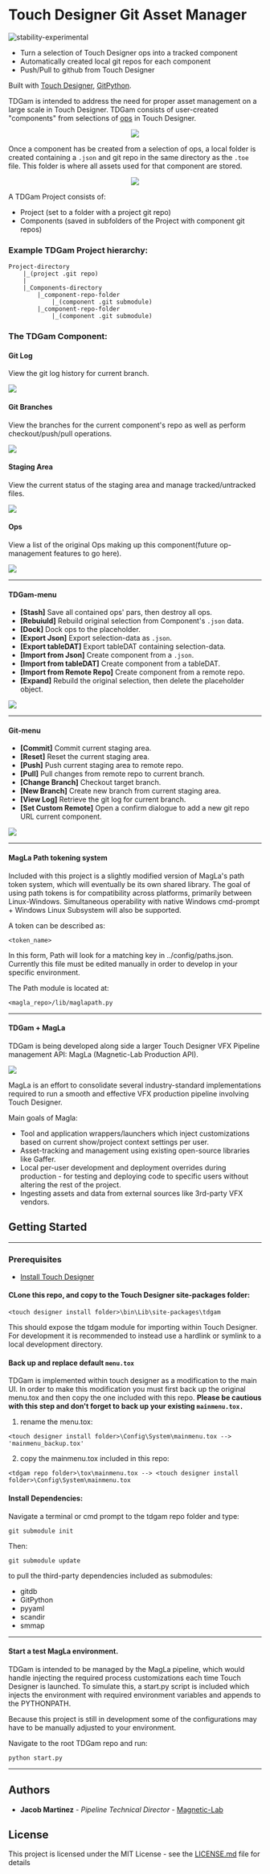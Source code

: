 # Touch Designer Git Asset Manager
![stability-experimental](https://img.shields.io/badge/stability-experimental-orange.svg)

- Turn a selection of Touch Designer ops into a tracked component
- Automatically created local git repos for each component
- Push/Pull to github from Touch Designer

Built with [Touch Designer](https://www.derivative.ca/), [GitPython](https://github.com/gitpython-developers/GitPython).


TDGam is intended to address the need for proper asset management on a large scale in Touch Designer. TDGam consists of user-created "components" from selections of [ops](https://www.derivative.ca/wiki088/index.php?title=OP_Class) in Touch Designer.

<p align="center">
  <img src="media/component.gif">
</p>

Once a component has be created from a selection of ops, a local folder is created containing a `.json` and git repo in the same directory as the `.toe` file. This folder is where all assets used for that component are stored.

<p align="center">
  <img src="media/stash_json.gif">
</p>

A TDGam Project consists of:

- Project (set to a folder with a project git repo)
- Components (saved in subfolders of the Project with component git repos)

### Example TDGam Project hierarchy:

    Project-directory
        |_(project .git repo)
        |
        |_Components-directory
            |_component-repo-folder
                |_(component .git submodule)
            |_component-repo-folder
                |_(component .git submodule)

### The TDGam Component:

#### Git Log
View the git log history for current branch.

<img src="media/git_log.png">

#### Git Branches
View the branches for the current component's repo as well as perform checkout/push/pull operations.

<img src="media/git_branches.png">

#### Staging Area
View the current status of the staging area and manage tracked/untracked files.

<img src="media/staging_area.png">

#### Ops
View a list of the original Ops making up this component(future op-management features to go here).

<img src="media/ops.png">

<hr>

#### TDGam-menu
- **[Stash]** Save all contained ops' pars, then destroy all ops.
- **[Rebuiuld]** Rebuild original selection from Component's `.json` data.
- **[Dock]** Dock ops to the placeholder.
- **[Export Json]** Export selection-data as `.json`.
- **[Export tableDAT]** Export tableDAT containing selection-data.
- **[Import from Json]** Create component from a `.json`.
- **[Import from tableDAT]** Create component from a tableDAT.
- **[Import from Remote Repo]** Create component from a remote repo.
- **[Expand]** Rebuild the original selection, then delete the placeholder object.

<img src="media/tdgam_menu.png">

<hr>

#### Git-menu
- **[Commit]** Commit current staging area.
- **[Reset]** Reset the current staging area.
- **[Push]** Push current staging area to remote repo.
- **[Pull]** Pull changes from remote repo to current branch.
- **[Change Branch]** Checkout target branch.
- **[New Branch]** Create new branch from current staging area.
- **[View Log]** Retrieve the git log for current branch.
- **[Set Custom Remote]** Open a confirm dialogue to add a new git repo URL current component.

<img src="media/git_menu.png">

<hr>

#### MagLa Path tokening system
Included with this project is a slightly modified version of MagLa's path token system, which will eventually be its own shared library. The goal of using path tokens is for compatibility across platforms, primarily between Linux-Windows. Simultaneous operability with native Windows cmd-prompt + Windows Linux Subsystem will also be supported.

A token can be described as:
```
<token_name>
```
In this form, Path will look for a matching key in ../config/paths.json. Currently this file must be edited manually in order to develop in your specific environment.

The Path module is located at:
```
<magla_repo>/lib/maglapath.py
```

<hr>

#### TDGam + MagLa
TDGam is being developed along side a larger Touch Designer VFX Pipeline management API: MagLa (Magnetic-Lab Production API).

<p>
<img src="media/magla.png">
</p>
MagLa is an effort to consolidate several industry-standard implementations required to run a smooth and effective VFX production pipeline involving Touch Designer.

Main goals of Magla:
- Tool and application wrappers/launchers which inject customizations based on current show/project context settings per user.
- Asset-tracking and management using existing open-source libraries like Gaffer.
- Local per-user development and deployment overrides during production - for testing and deploying code to specific users without altering the rest of the project.
- Ingesting assets and data from external sources like 3rd-party VFX vendors.

## Getting Started

<hr>

### Prerequisites

* [Install Touch Designer](https://www.python.org/downloads/)

#### CLone this repo, and copy to the Touch Designer site-packages folder:
```
<touch designer install folder>\bin\Lib\site-packages\tdgam
```
This should expose the tdgam module for importing within Touch Designer. For development it is recommended to instead use a hardlink or symlink to a local development directory.

#### Back up and replace default `menu.tox`
TDGam is implemented within touch designer as a modification to the main UI. In order to make this modification you must first back up the original menu.tox and then copy the one included with this repo. **Please be cautious with this step and don't forget to back up your existing `mainmenu.tox.`**

1. rename the menu.tox:
```
<touch designer install folder>\Config\System\mainmenu.tox --> 'mainmenu_backup.tox'
```

2. copy the mainmenu.tox included in this repo:
```
<tdgam repo folder>\tox\mainmenu.tox --> <touch designer install folder>\Config\System\mainmenu.tox
```

#### Install Dependencies:
Navigate a terminal or cmd prompt to the tdgam repo folder and type:
```
git submodule init
```
Then:
```
git submodule update
```
to pull the third-party dependencies included as submodules:
- gitdb
- GitPython
- pyyaml
- scandir
- smmap

<hr>

#### Start a test MagLa environment.
TDGam is intended to be managed by the MagLa pipeline, which would handle injecting the required process customizations each time Touch Designer is launched. To simulate this, a start.py script is included which injects the environment with required environment variables and appends to the PYTHONPATH.

Because this project is still in development some of the configurations may have to be manually adjusted to your environment.

Navigate to the root TDGam repo and run:
```
python start.py
```

<hr>


## Authors

* **Jacob Martinez** - *Pipeline Technical Director* - [Magnetic-Lab](https://www.magnetic-lab.com/)

## License

This project is licensed under the MIT License - see the [LICENSE.md](LICENSE.md) file for details
